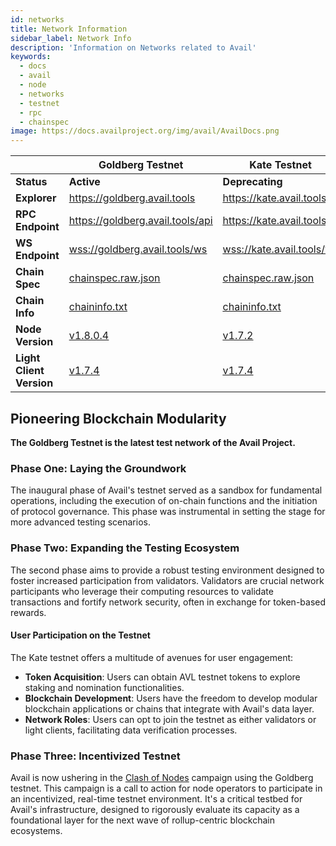 ```yaml
---
id: networks
title: Network Information
sidebar_label: Network Info
description: 'Information on Networks related to Avail'
keywords:
  - docs
  - avail
  - node
  - networks
  - testnet
  - rpc
  - chainspec
image: https://docs.availproject.org/img/avail/AvailDocs.png
---
```


|                          | **Goldberg Testnet**                                                                 | **Kate Testnet**                                                                     | **Testnet Phase 1**                                                                            |
| ------------------------ | ------------------------------------------------------------------------------------ | ------------------------------------------------------------------------------------ | ---------------------------------------------------------------------------------------------- |
| **Status**               | **Active**                                                                           | **Deprecating**                                                                      | **Retired**                                                                                    |
| **Explorer**             | [<ins>https://goldberg.avail.tools</ins>](https://goldberg.avail.tools)              | [<ins>https://kate.avail.tools</ins>](https://kate.avail.tools)                      | [<ins>https://testnet.avail.tools</ins>](https://testnet.avail.tools)                          |
| **RPC Endpoint**         | [<ins>https://goldberg.avail.tools/api</ins>](https://goldberg.avail.tools/api)      | [<ins>https://kate.avail.tools</ins>](https://kate.avail.tools)                      | [<ins>https://kate.avail.tools/</ins>](https://kate.avail.tools/)                              |
| **WS Endpoint**          | [<ins>wss://goldberg.avail.tools/ws</ins>](wss://goldberg.avail.tools/ws)            | [<ins>wss://kate.avail.tools/ws</ins>](wss://kate.avail.tools/ws)                    | [<ins>wss://testnet.avail.tools/ws</ins>](wss://testnet.avail.tools/ws)                        |
| **Chain Spec**           | [<ins>chainspec.raw.json</ins>](https://goldberg.avail.tools/chainspec.json)         | [<ins>chainspec.raw.json</ins>](https://kate.avail.tools/#/explorer/chainspec)       | -                                                                                              |
| **Chain Info**           | [<ins>chaininfo.txt</ins>](https://goldberg.avail.tools/chainspec.raw.json)          | [<ins>chaininfo.txt</ins>](https://kate.avail.tools/chaininfo.txt)                   | -                                                                                              |
| **Node Version**         | [<ins>v1.8.0.4</ins>](https://github.com/availproject/avail/releases/tag/v1.8.0.4)   | [<ins>v1.7.2</ins>](https://github.com/availproject/avail/releases/tag/v1.7.2)       | [<ins>v1.5.0-303f39d</ins>](https://github.com/availproject/avail/releases/tag/v1.5.0-303f39d) |
| **Light Client Version** | [<ins>v1.7.4</ins>](https://github.com/availproject/avail-light/releases/tag/v1.7.4) | [<ins>v1.7.4</ins>](https://github.com/availproject/avail-light/releases/tag/v1.7.4) | [<ins>1.3.1</ins>](https://github.com/availproject/avail-light/releases/tag/v1.3.1)            |

## Pioneering Blockchain Modularity

**The Goldberg Testnet is the latest test network of the Avail Project.**

### Phase One: Laying the Groundwork

The inaugural phase of Avail's testnet served as a sandbox for fundamental
operations, including the execution of on-chain functions and the initiation
of protocol governance. This phase was instrumental in setting the stage for
more advanced testing scenarios.

### Phase Two: Expanding the Testing Ecosystem

The second phase aims to provide a robust testing environment designed to foster
increased participation from validators. Validators are crucial network participants
who leverage their computing resources to validate transactions and fortify network
security, often in exchange for token-based rewards.

#### User Participation on the Testnet

The Kate testnet offers a multitude of avenues for user engagement:

- **Token Acquisition**: Users can obtain AVL testnet tokens to explore staking and
  nomination functionalities.
- **Blockchain Development**: Users have the freedom to develop modular blockchain applications
  or chains that integrate with Avail's data layer.
- **Network Roles**: Users can opt to join the testnet as either validators or light clients,
  facilitating data verification processes.

### Phase Three: Incentivized Testnet

Avail is now ushering in the [<ins>Clash of Nodes</ins>](/category/clash-of-nodes/) campaign using the Goldberg testnet. This campaign is a call to action for node operators to participate in an incentivized, real-time testnet environment. It's a critical testbed for Avail's infrastructure, designed to rigorously evaluate its capacity as a foundational layer for the next wave of rollup-centric blockchain ecosystems.
